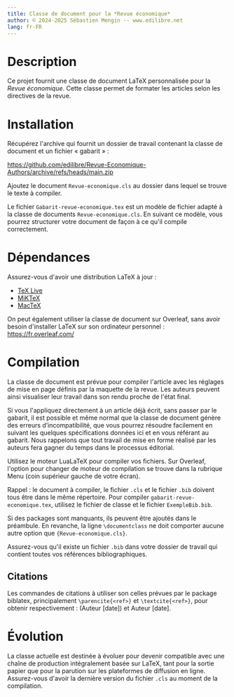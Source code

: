```yaml
---
title: Classe de document pour la *Revue économique*
author: © 2024-2025 Sébastien Mengin -- www.edilibre.net
lang: fr-FR
---
```


# Description
Ce projet fournit une classe de document LaTeX personnalisée pour la *Revue économique*. Cette classe permet de formater les articles selon les directives de la revue.

# Installation
Récupérez l'archive qui fournit un dossier de travail contenant la classe de document et un fichier « gabarit » :

https://github.com/edilibre/Revue-Economique-Authors/archive/refs/heads/main.zip

Ajoutez le document `Revue-economique.cls` au dossier dans lequel se trouve le texte à compiler.

Le fichier `Gabarit-revue-economique.tex` est un modèle de fichier adapté à la classe de documents `Revue-economique.cls`. En suivant ce modèle, vous pourrez structurer votre document de façon à ce qu'il compile correctement.

# Dépendances
Assurez-vous d'avoir une distribution LaTeX à jour :

- [TeX Live](https://www.tug.org/texlive/)
- [MiKTeX](https://miktex.org/)
- [MacTeX](https://www.tug.org/mactex/)

On peut également utiliser la classe de document sur Overleaf, sans avoir besoin d'installer LaTeX sur son ordinateur personnel : https://fr.overleaf.com/

# Compilation

La classe de document est prévue pour compiler l'article avec les réglages de mise en page définis par la maquette de la revue. Les auteurs peuvent ainsi visualiser leur travail dans son rendu proche de l'état final. 

Si vous l'appliquez directement à un article déjà écrit, sans passer par le gabarit, il est possible et même normal que la classe de document génère des erreurs d’incompatibilité, que vous pourrez résoudre facilement en suivant les quelques spécifications données ici et en vous référant au gabarit. Nous rappelons que tout travail de mise en forme réalisé par les auteurs fera gagner du temps dans le processus éditorial.

Utilisez le moteur LuaLaTeX pour compiler vos fichiers. Sur Overleaf, l'option pour changer de moteur de compilation se trouve dans la rubrique Menu (coin supérieur gauche de votre écran). 

Rappel : le document à compiler, le fichier `.cls` et le fichier `.bib` doivent tous être dans le même répertoire. Pour compiler `gabarit-revue-economique.tex`, utilisez le fichier de classe et le fichier `ExempleBib.bib`.

Si des packages sont manquants, ils peuvent être ajoutés dans le préambule. En revanche, la ligne `\documentclass` ne doit comporter aucune autre option que `{Revue-economique.cls}`.

Assurez-vous qu'il existe un fichier `.bib` dans votre dossier de travail qui contient toutes vos références bibliographiques.

## Citations

Les commandes de citations à utiliser son celles prévues par le package biblatex, principalement `\parencite{<ref>}` et `\textcite{<ref>}`, pour obtenir respectivement : (Auteur [date]) et Auteur [date].

# Évolution

La classe actuelle est destinée à évoluer pour devenir compatible avec une chaîne de production intégralement basée sur LaTeX, tant pour la sortie papier que pour la parution sur les plateformes de diffusion en ligne.
Assurez-vous d'avoir la dernière version du fichier `.cls` au moment de la compilation.
